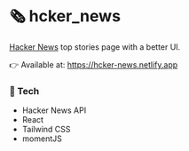 # 🗞️ hcker_news

[Hacker News](https://news.ycombinator.com/news) top stories page with a better UI.

👉 Available at: https://hcker-news.netlify.app


### 🔨 Tech

-   Hacker News API
-   React
-   Tailwind CSS
-   momentJS
